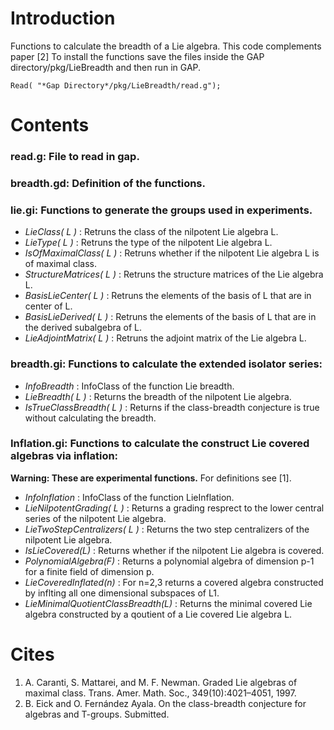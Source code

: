 # Introduction

Functions to calculate the breadth of a Lie algebra. This code complements paper [2]
To install the functions save the files inside the GAP directory/pkg/LieBreadth and then run in GAP.
```
Read( "*Gap Directory*/pkg/LieBreadth/read.g");
```

# Contents

### read.g:       File to read in gap.

### breadth.gd:      Definition of the functions.

### lie.gi:      Functions to generate the groups used in experiments.
  - *LieClass( L )* : Retruns the class of the nilpotent Lie algebra L.
  - *LieType( L )* : Retruns the type of the nilpotent Lie algebra L.
  - *IsOfMaximalClass( L )* : Retruns whether if the nilpotent Lie algebra L is of maximal class.
  - *StructureMatrices( L )* : Retruns the structure matrices of the Lie algebra L.
  - *BasisLieCenter( L )* : Retruns the elements of the basis of L that are in center of L.
  - *BasisLieDerived( L )* : Retruns the elements of the basis of L that are in the derived subalgebra of L.
  - *LieAdjointMatrix( L )* : Retruns the adjoint matrix of the Lie algebra L.

### breadth.gi: Functions to calculate the extended isolator series:
- *InfoBreadth* : InfoClass of the function Lie breadth.
- *LieBreadth( L )* : Returns the breadth of the nilpotent Lie algebra.
- *IsTrueClassBreadth( L )* : Returns if the class-breadth conjecture is true without calculating the breadth.

### Inflation.gi: Functions to calculate the construct Lie covered algebras via inflation:
**Warning: These are experimental functions.** For definitions see [1].
- *InfoInflation* : InfoClass of the function LieInflation.
- *LieNilpotentGrading( L )* : Returns a grading resprect to the lower central series of the nilpotent Lie algebra.
- *LieTwoStepCentralizers( L )* : Returns the two step centralizers of the nilpotent Lie algebra.
- *IsLieCovered(L)* : Returns whether if the nilpotent Lie algebra is covered.
- *PolynomialAlgebra(F)* : Returns a polynomial algebra of dimension p-1 for a finite field of dimension p.
- *LieCoveredInflated(n)* : For n=2,3 returns a covered algebra constructed by inflting all one dimensional subspaces of L1.
- *LieMinimalQuotientClassBreadth(L)* : Returns the minimal covered Lie algebra constructed by a qoutient of a Lie covered Lie algebra L.

# Cites

1. A. Caranti, S. Mattarei, and M. F. Newman. Graded Lie algebras of maximal class. Trans. Amer. Math. Soc., 349(10):4021–4051, 1997.
2. B. Eick and O. Fernández Ayala. On the class-breadth conjecture for algebras and T-groups. Submitted.
